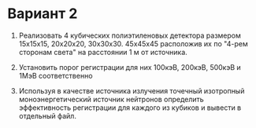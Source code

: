 # Вариант 2

1. Реализовать 4 кубических полиэтиленовых детектора размером 15х15х15, 20х20х20, 30х30х30. 45х45х45 расположив их по "4-рем сторонам света" на расстоянии 1 м от источника.

2. Установить порог регистрации для них 100кэВ, 200кэВ, 500кэВ и 1МэВ соответственно

3. Используя в качестве источника излучения точечный изотропный моноэнергетический источник нейтронов определить эффективность регистрации для каждого из кубиков и вывести в отдельный файл.

